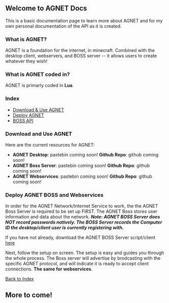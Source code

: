 ## Welcome to AGNET Docs

This is a basic documentation page to learn more about AGNET and for my own personal documentation of the API as it is created.

### What is AGNET?

AGNET is a foundation for the internet, in minecraft. Combined with the desktop client, webservers, and BOSS server -- it allows users to create whatever they wish!

### What is AGNET coded in?

AGNET is primarly coded in **Lua**.

### Index
- [Download & Use AGNET](#download-and-use-agnet)
- [Deploy AGNET](#deploy-agnet-boss-and-webservices)
- [BOSS API](https://agprograms.github.com/bossapi.md)

### Download and Use AGNET
Here are the current resources for AGNET:
- **AGNET Desktop**: pastebin coming soon! **Github Repo**: github coming soon!
- **AGNET Boss Server**: pastebin coming soon! **Github Repo**: github coming soon!
- **AGNET Webservices**: pastebin coming soon! **Github Repo**: github coming soon!

### Deploy AGNET BOSS and Webservices
In order for the AGNET Network/Internet Service to work, the the AGNET Boss Server is required to be set up FIRST. The AGNET Boss stores user information and data about the network. ***Note: AGNET BOSS Server does NOT record passwords natively. The BOSS Server records the Computer ID the desktop/client user is currently registering with.***

If you have not already, download the AGNET BOSS Server script/client [here](#download-and-use-agnet)

Next, follow the setup on screen. The setup is easy and guides you through the whole process. The Boss server will advertise by brodcasting with the specific AGNET protocol, and will indicate it is ready to accept client connections. **The same for webservices**.

[Back to Index](#index)

## More to come!
